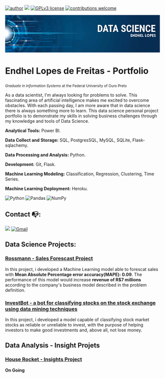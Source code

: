 [![author](https://img.shields.io/badge/author-endhel-red.svg)](https://www.linkedin.com/in/endhellopes) [![](https://img.shields.io/badge/python-3.7+-blue.svg)](https://www.python.org/downloads/release/python-365/) [![GPLv3 license](https://img.shields.io/badge/License-GPLv3-blue.svg)](http://perso.crans.org/besson/LICENSE.html) [![contributions welcome](https://img.shields.io/badge/contributions-welcome-brightgreen.svg?style=flat)](https://github.com/endhel/portifolio-data-science/issues)

<p align="center">
  <img src="banner.png" >
</p>

# Endhel Lopes de Freitas - Portfolio

<sub>*Graduate in Information Systems* at the Federal University of Ouro Preto</sub>

As a data scientist, I'm always looking for problems to solve. This fascinating area of artificial intelligence makes me excited to overcome obstacles. With each passing day, I am more aware that in data science there is always something more to learn. This data science personal project portfolio is to demonstrate my skills in solving business challenges through my knowledge and tools of Data Science.

**Analytical Tools:** Power BI.

**Data Collect and Storage:** SQL, PostgresSQL, MySQL, SQLite, Flask-sqlachemy.

**Data Processing and Analysis:** Python.

**Development:** Git, Flask.

**Machine Learning Modeling:** Classification, Regression, Clustering, Time Series.

**Machine Learning Deployment:** Heroku.

<img alt="Python" src="https://img.shields.io/badge/python-%2314354C.svg?style=for-the-badge&logo=python&logoColor=white"/> <img alt="Pandas" src="https://img.shields.io/badge/pandas-%23150458.svg?style=for-the-badge&logo=pandas&logoColor=white" /> <img alt="NumPy" src="https://img.shields.io/badge/numpy-%23013243.svg?style=for-the-badge&logo=numpy&logoColor=white" />



## Contact :mailbox_with_no_mail::

 [<img src="https://img.shields.io/badge/linkedin-%230077B5.svg?&style=for-the-badge&logo=linkedin&logoColor=white" />](https://www.linkedin.com/in/endhellopes/) 
 [<img alt="Gmail" src="https://img.shields.io/badge/-Gmail-c14438?style=for-the-badge&logo=Gmail&logoColor=white&link=mailto:endhellopes75@gmail.com" />](mailto:endhellopes75@gmail.com)

## Data Science Projects:

### [Rossmann - Sales Forescast Project](https://github.com/endhel/Rossmann-Store-Sales-Forecasting)

In this project, i developed a Machine Learning model able to forescat sales with **Mean Absolute Percentage error accuracy(MAPE): 0.09**.
The performance of this model would increase **revenue of R$7 millions** according to the company's business model described in the problem definition.

### [InvestBot - a bot for classifying stocks on the stock exchange using data mining techniques](https://github.com/endhel/InvestBot)

In this project, i developed a model capable of classifying stock market stocks as reliable or unreliable to invest, with the purpose of helping investors to make good investments and, above all, not lose money.

## Data Analysis - Insight Projets

### [House Rocket - Insights Project](https://github.com/endhel/house-rocket-insights)

**On Going**





